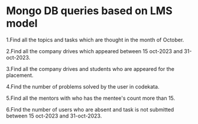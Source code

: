 # Mongo DB queries based on LMS model

1.Find all the topics and tasks which are thought in the month of October.<br>

2.Find all the company drives which appeared between 15 oct-2023 and 31-oct-2023.<br>

3.Find all the company drives and students who are appeared for the placement.<br>

4.Find the number of problems solved by the user in codekata.<br>


5.Find all the mentors with who has the mentee's count more than 15.<br>


6.Find the number of users who are absent and task is not submitted  between 15 oct-2023 and 31-oct-2023.<br>
